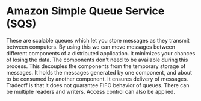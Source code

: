 Amazon Simple Queue Service (SQS)
=================================

These are scalable queues which let you store messages as they transmit between computers. By using this we can move messages between different components of a distributed application. It minimizes your chances of losing the data. The components don't need to be available during this process. This decouples the components from the temporary storage of messages. It holds the messages generated by one component, and about to be consumed by another component. It ensures delivery of messages. Tradeoff is that it does not guarantee FIFO behavior of queues. There can be multiple readers and writers. Access control can also be applied.
